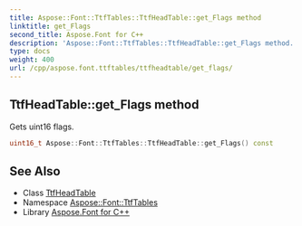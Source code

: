 ```yaml
---
title: Aspose::Font::TtfTables::TtfHeadTable::get_Flags method
linktitle: get_Flags
second_title: Aspose.Font for C++
description: 'Aspose::Font::TtfTables::TtfHeadTable::get_Flags method. Gets uint16 flags in C++.'
type: docs
weight: 400
url: /cpp/aspose.font.ttftables/ttfheadtable/get_flags/
---
```

## TtfHeadTable::get_Flags method


Gets uint16 flags.

```cpp
uint16_t Aspose::Font::TtfTables::TtfHeadTable::get_Flags() const
```

## See Also

* Class [TtfHeadTable](../)
* Namespace [Aspose::Font::TtfTables](../../)
* Library [Aspose.Font for C++](../../../)
